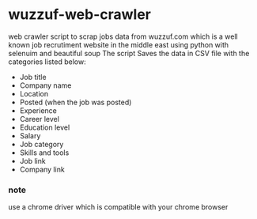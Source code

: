 # wuzzuf-web-crawler

web crawler script to scrap jobs data from wuzzuf.com which is a well known job recrutiment website in the middle east 
using python with selenuim and beautiful soup 
The script Saves the data in CSV file with the  categories listed below:
   - Job title 
   - Company name 
   - Location
   - Posted (when the job was posted)
   - Experience
   - Career level 
   - Education level
   - Salary
   - Job category 
   - Skills and tools 
   - Job link 
   - Company link

### note 
use a chrome driver which is compatible with your chrome browser



